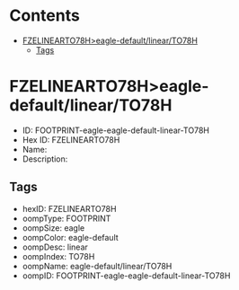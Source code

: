 



Contents
========

* [FZELINEARTO78H>eagle-default/linear/TO78H](#fzelinearto78heagle-defaultlinearto78h)
	* [Tags](#tags)

# FZELINEARTO78H>eagle-default/linear/TO78H

- ID: FOOTPRINT-eagle-eagle-default-linear-TO78H
- Hex ID: FZELINEARTO78H
- Name: 
- Description: 

## Tags

- hexID: FZELINEARTO78H
- oompType: FOOTPRINT
- oompSize: eagle
- oompColor: eagle-default
- oompDesc: linear
- oompIndex: TO78H
- oompName: eagle-default/linear/TO78H
- oompID: FOOTPRINT-eagle-eagle-default-linear-TO78H

